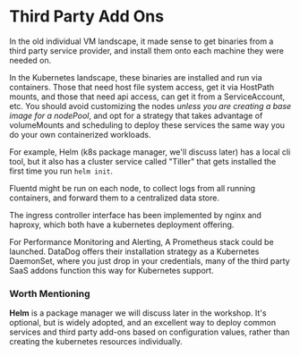 # Third Party Add Ons

In the old individual VM landscape, it made sense to get binaries from a third party service provider, and install them onto each machine they were needed on. 

In the Kubernetes landscape, these binaries are installed and run via containers. Those that need host file system access, get it via HostPath mounts, and those that need api access, can get it from a ServiceAccount, etc.
You should avoid customizing the nodes *unless you are creating a base image for a nodePool*, and opt for a strategy that takes advantage of volumeMounts and scheduling to deploy these services the same way you do your own containerized workloads.

For example, Helm (k8s package manager, we'll discuss later) has a local cli tool, but it also has a cluster service called "Tiller" that gets installed the first time you run `helm init`. 

Fluentd might be run on each node, to collect logs from all running containers, and forward them to a centralized data store.

The ingress controller interface has been implemented by nginx and haproxy, which both have a kubernetes deployment offering.

For Performance Monitoring and Alerting, A Prometheus stack could be launched. DataDog offers their installation strategy as a Kubernetes DaemonSet, where you just drop in your credentials, many of the third party SaaS addons function this way for Kubernetes support.

### Worth Mentioning
**Helm** is a package manager we will discuss later in the workshop. It's optional, but is widely adopted, and an excellent way to deploy common services and third party add-ons based on configuration values, rather than creating the kubernetes resources individually. 
